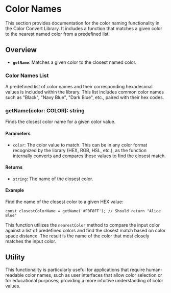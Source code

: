 # Color Names 

This section provides documentation for the color naming functionality in the Color Convert Library. It includes a function that matches a given color to the nearest named color from a predefined list.

## Overview

- **`getName`**: Matches a given color to the closest named color.

### Color Names List

A predefined list of color names and their corresponding hexadecimal values is included within the library. This list includes common color names such as "Black", "Navy Blue", "Dark Blue", etc., paired with their hex codes.

### getName(color: COLOR): string

Finds the closest color name for a given color value.

#### Parameters

- `color`: The color value to match. This can be in any color format recognized by the library (HEX, RGB, HSL, etc.), as the function internally converts and compares these values to find the closest match.

#### Returns

- `string`: The name of the closest color.

#### Example

Find the name of the closest color to a given HEX value:

```
const closestColorName = getName('#F0F8FF'); // Should return "Alice Blue"
```

This function utilizes the `nearestColor` method to compare the input color against a list of predefined colors and find the closest match based on color space distance. The result is the name of the color that most closely matches the input color.

## Utility

This functionality is particularly useful for applications that require human-readable color names, such as user interfaces that allow color selection or for educational purposes, providing a more intuitive understanding of color values.
